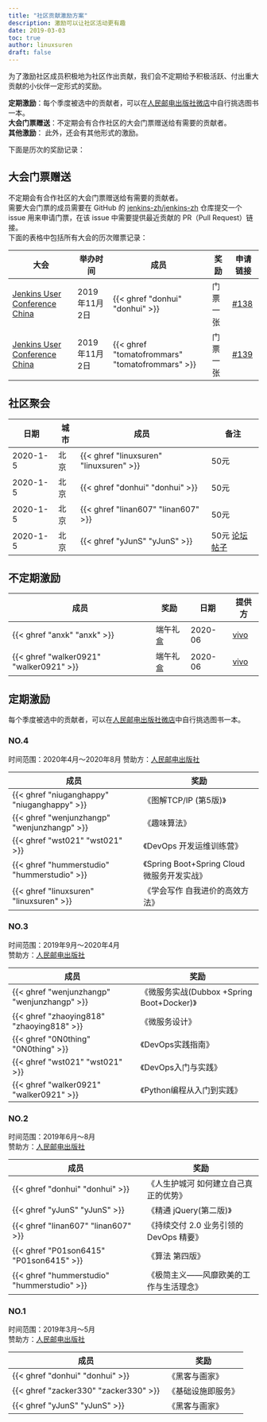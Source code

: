 ```yaml
---
title: "社区贡献激励方案"
description: 激励可以让社区活动更有趣
date: 2019-03-03
toc: true
author: linuxsuren
draft: false
---
```


为了激励社区成员积极地为社区作出贡献，我们会不定期给予积极活跃、付出重大贡献的小伙伴一定形式的奖励。

**定期激励**：每个季度被选中的贡献者，可以在[人民邮电出版社微店](https://shop16629033.youzan.com/v2/showcase/homepage?kdt_id=16436865)中自行挑选图书一本。  
**大会门票赠送**：不定期会有合作社区的大会门票赠送给有需要的贡献者。  
**其他激励**： 此外，还会有其他形式的激励。

下面是历次的奖励记录：

## 大会门票赠送
不定期会有合作社区的大会门票赠送给有需要的贡献者。  
需要大会门票的成员需要在 GitHub 的 [jenkins-zh/jenkins-zh](https://github.com/jenkins-zh/jenkins-zh/) 仓库提交一个 issue 用来申请门票，在该 issue 中需要提供最近贡献的 PR（Pull Request）链接。  
下面的表格中包括所有大会的历次赠票记录：

|大会|举办时间|成员|奖励|申请链接|
|----|----|----|----|----|
|[Jenkins User Conference China]|2019年11月2日|{{< ghref "donhui" "donhui" >}}|门票一张|[#138](https://github.com/jenkins-zh/jenkins-zh/issues/138)|
|[Jenkins User Conference China]|2019年11月2日|{{< ghref "tomatofrommars" "tomatofrommars" >}}|门票一张|[#139](https://github.com/jenkins-zh/jenkins-zh/issues/139)|

## 社区聚会

|日期|城市|成员|备注|
|---|---|---|---|
| 2020-1-5 | 北京 | {{< ghref "linuxsuren" "linuxsuren" >}} | 50元 |
| 2020-1-5 | 北京 | {{< ghref "donhui" "donhui" >}} | 50元 |
| 2020-1-5 | 北京 | {{< ghref "linan607" "linan607" >}} | 50元 |
| 2020-1-5 | 北京 | {{< ghref "yJunS" "yJunS" >}} | 50元 [论坛帖子](https://community.jenkins-zh.cn/t/topic/178) |

## 不定期激励
|成员|奖励|日期|提供方|
|----|----|----|----|
|{{< ghref "anxk" "anxk" >}}| 端午礼盒  | 2020-06 | [vivo](https://www.vivo.com) |
|{{< ghref "walker0921" "walker0921" >}}| 端午礼盒  | 2020-06 | [vivo](https://www.vivo.com) |

## 定期激励
每个季度被选中的贡献者，可以在[人民邮电出版社微店](https://shop16629033.youzan.com/v2/showcase/homepage?kdt_id=16436865)中自行挑选图书一本。

### NO.4
时间范围：2020年4月～2020年8月
赞助方：[人民邮电出版社][ptpress]

|成员|奖励|
|----|----|
|{{< ghref "niuganghappy" "niuganghappy" >}}|《图解TCP/IP (第5版)》|
|{{< ghref "wenjunzhangp" "wenjunzhangp" >}}|《趣味算法》|
|{{< ghref "wst021" "wst021" >}}|《DevOps 开发运维训练营》|
|{{< ghref "hummerstudio" "hummerstudio" >}}|《Spring Boot+Spring Cloud 微服务开发实战》|
|{{< ghref "linuxsuren" "linuxsuren" >}}|《学会写作 自我进价的高效方法》|

### NO.3
时间范围：2019年9月～2020年4月  
赞助方：[人民邮电出版社][ptpress]

|成员|奖励|
|----|----|
|{{< ghref "wenjunzhangp" "wenjunzhangp" >}}|《微服务实战(Dubbox +Spring Boot+Docker)》|
|{{< ghref "zhaoying818" "zhaoying818" >}}|《微服务设计》|
|{{< ghref "0N0thing" "0N0thing" >}}|《DevOps实践指南》|
|{{< ghref "wst021" "wst021" >}}|《DevOps入门与实践》|
|{{< ghref "walker0921" "walker0921" >}}|《Python编程从入门到实践》|

### NO.2
时间范围：2019年6月～8月  
赞助方：[人民邮电出版社][ptpress]

|成员|奖励|
|----|----|
|{{< ghref "donhui" "donhui" >}}|《人生护城河 如何建立自己真正的优势》|
|{{< ghref "yJunS" "yJunS" >}}|《精通 jQuery(第二版)》|
|{{< ghref "linan607" "linan607" >}}|《持续交付 2.0 业务引领的 DevOps 精要》|
|{{< ghref "P01son6415" "P01son6415" >}}|《算法 第四版》|
|{{< ghref "hummerstudio" "hummerstudio" >}}|《极简主义——风靡欧美的工作与生活理念》|

### NO.1
时间范围：2019年3月～5月  
赞助方：[人民邮电出版社][ptpress]

|成员|奖励|
|----|----|
|{{< ghref "donhui" "donhui" >}}|《黑客与画家》|
|{{< ghref "zacker330" "zacker330" >}}|《基础设施即服务》|
|{{< ghref "yJunS" "yJunS" >}}|《黑客与画家》|

[ptpress]: https://www.ptpress.com.cn/
[Jenkins User Conference China]: https://www.bagevent.com/event/5872241
